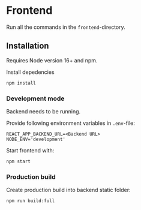 # Frontend
Run all the commands in the `frontend`-directory.
## Installation
Requires Node version 16+ and npm.

Install depedencies
```bash
npm install
```

### Development mode
Backend needs to be running.

Provide following environment variables in `.env`-file:
```
REACT_APP_BACKEND_URL=<Backend URL>
NODE_ENV='development'
```
Start frontend with:
```bash
npm start
```

### Production build
Create production build into backend static folder:
```bash
npm run build:full
```